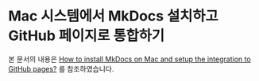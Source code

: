 # Mac 시스템에서 MkDocs 설치하고 GitHub 페이지로 통합하기

본 문서의 내용은 [How to install MkDocs on Mac and setup the integration to GitHub pages?](https://suedbroecker.net/2021/01/25/how-to-install-mkdocs-on-mac-and-setup-the-integration-to-github-pages/) 를 참조하였습니다.

